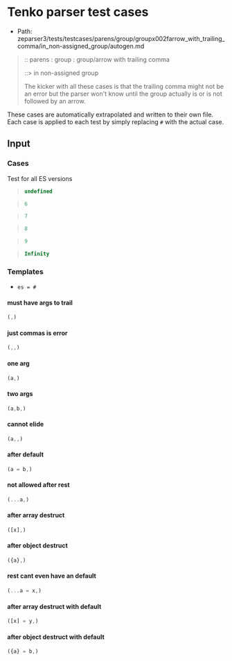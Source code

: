 # Tenko parser test cases

- Path: zeparser3/tests/testcases/parens/group/groupx002farrow_with_trailing_comma/in_non-assigned_group/autogen.md

> :: parens : group : group/arrow with trailing comma
>
> ::> in non-assigned group
>
> The kicker with all these cases is that the trailing comma might not be an error but the parser won't know until the group actually is or is not followed by an arrow.

These cases are automatically extrapolated and written to their own file.
Each case is applied to each test by simply replacing `#` with the actual case.

## Input

### Cases

Test for all ES versions

> `````js
> undefined
> `````

> `````js
> 6
> `````

> `````js
> 7
> `````

> `````js
> 8
> `````

> `````js
> 9
> `````

> `````js
> Infinity
> `````

### Templates

- `es = #`

#### must have args to trail

`````js
(,)
`````

#### just commas is error

`````js
(,,)
`````

#### one arg

`````js
(a,)
`````

#### two args

`````js
(a,b,)
`````

#### cannot elide

`````js
(a,,)
`````

#### after default

`````js
(a = b,)
`````

#### not allowed after rest

`````js
(...a,)
`````

#### after array destruct

`````js
([x],)
`````

#### after object destruct

`````js
({a},)
`````

#### rest cant even have an default

`````js
(...a = x,)
`````

#### after array destruct with default

`````js
([x] = y,)
`````

#### after object destruct with default

`````js
({a} = b,)
`````
